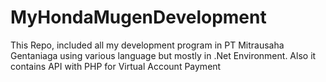 # MyHondaMugenDevelopment
This Repo, included all my development program in PT Mitrausaha Gentaniaga using various language but mostly in .Net Environment. Also it contains 
API with PHP for Virtual Account Payment
